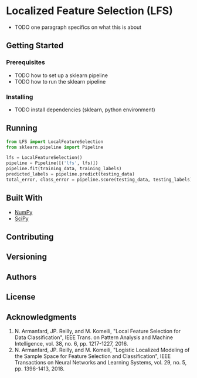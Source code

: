 # Localized Feature Selection (LFS)

- TODO one paragraph specifics on what this is about

## Getting Started

### Prerequisites
- TODO how to set up a sklearn pipeline
- TODO how to run the sklearn pipeline

### Installing
- TODO install dependencies (sklearn, python environment)

## Running

```python
from LFS import LocalFeatureSelection
from sklearn.pipeline import Pipeline

lfs = LocalFeatureSelection()
pipeline = Pipeline([('lfs', lfs)])
pipeline.fit(training_data, training_labels)
predicted_labels = pipeline.predict(testing_data)
total_error, class_error = pipeline.score(testing_data, testing_labels)
```

## Built With
- [NumPy](https://numpy.org/)
- [SciPy](https://www.scipy.org/)

## Contributing

## Versioning

## Authors

## License

## Acknowledgments

1. N. Armanfard, JP. Reilly, and M. Komeili, "Local Feature Selection for Data Classification", IEEE Trans. on Pattern Analysis and Machine Intelligence, vol. 38, no. 6, pp. 1217-1227, 2016.
2. N. Armanfard, JP. Reilly, and M. Komeili, "Logistic Localized Modeling of the Sample Space for Feature Selection and Classification", IEEE Transactions on Neural Networks and Learning Systems, vol. 29, no. 5, pp. 1396-1413, 2018.